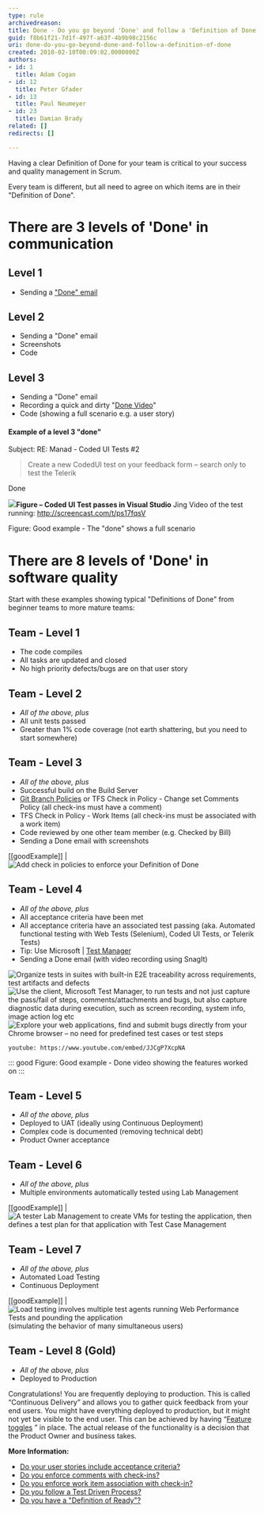 ```yaml
---
type: rule
archivedreason: 
title: Done - Do you go beyond 'Done' and follow a 'Definition of Done'?
guid: f8b61f21-7d1f-497f-a63f-4b9b98c2156c
uri: done-do-you-go-beyond-done-and-follow-a-definition-of-done
created: 2010-02-10T00:09:02.0000000Z
authors:
- id: 1
  title: Adam Cogan
- id: 12
  title: Peter Gfader
- id: 13
  title: Paul Neumeyer
- id: 23
  title: Damian Brady
related: []
redirects: []

---
```


Having a clear Definition of Done for your team is critical to your success and quality management in Scrum.

Every team is different, but all need to agree on which items are in their "Definition of Done".  
<!--endintro-->

# There are 3 levels of 'Done' in communication

## Level 1

* Sending a ["Done" email](/_layouts/15/FIXUPREDIRECT.ASPX?WebId=3dfc0e07-e23a-4cbb-aac2-e778b71166a2&TermSetId=07da3ddf-0924-4cd2-a6d4-a4809ae20160&TermId=29d5ca5d-c191-475f-8db2-0086c44ca46c)


## Level 2

* Sending a "Done" email
* Screenshots
* Code


## Level 3

* Sending a "Done" email
* Recording a quick and dirty "[Done Video](/_layouts/15/FIXUPREDIRECT.ASPX?WebId=3dfc0e07-e23a-4cbb-aac2-e778b71166a2&TermSetId=07da3ddf-0924-4cd2-a6d4-a4809ae20160&TermId=215be2dd-4a90-4f0f-a5fa-dbed2edca461)"
* Code (showing a full scenario e.g. a user story)


#### Example of a level 3 "done"


Subject: RE: Manad - Coded UI Tests #2

> Create a new CodedUI test on your feedback form – search only to test the Telerik

Done

![](level-3-done.jpg)**Figure – Coded UI Test passes in Visual Studio** 
Jing Video of the test running: http://screencast.com/t/ps17fqsV

Figure: Good example - The "done" shows a full scenario
# There are 8 levels of 'Done' in software quality

Start with these examples showing typical "Definitions of Done" from beginner teams to more mature teams:

## Team - Level 1

* The code compiles
* All tasks are updated and closed
* No high priority defects/bugs are on that user story


## Team - Level 2

* *All of the above, plus*
* All unit tests passed
* Greater than 1% code coverage (not earth shattering, but you need to start somewhere)


## Team - Level 3

* *All of the above, plus*
* Successful build on the Build Server
* [Git Branch Policies](/_layouts/15/FIXUPREDIRECT.ASPX?WebId=3dfc0e07-e23a-4cbb-aac2-e778b71166a2&TermSetId=07da3ddf-0924-4cd2-a6d4-a4809ae20160&TermId=a338566a-7f63-48ea-8cb0-5cb6ffda5d06) 
or
TFS Check in Policy - Change set Comments Policy (all check-ins must have a comment)
* TFS Check in Policy - Work Items (all check-ins must be associated with a work item)
* Code reviewed by one other team member (e.g. Checked by Bill)
* Sending a Done email with screenshots


[[goodExample]]
| ![Add check in policies to enforce your Definition of Done](CheckinPolicy.jpg)
## Team - Level 4

* *All of the above, plus*
* All acceptance criteria have been met
* All acceptance criteria have an associated test passing (aka. Automated functional testing with Web Tests (Selenium), Coded UI Tests, or Telerik Tests)
* Tip: Use Microsoft | [Test Manager](https://marketplace.visualstudio.com/items?itemName=ms.vss-testmanager-web)
* Sending a Done email (with video recording using SnagIt)


![Organize tests in suites with built-in E2E traceability across requirements, test artifacts and defects](TestPlanning-1.png)
![Use the client, Microsoft Test Manager, to run tests and not just capture the pass/fail of steps, comments/attachments and bugs, but also capture diagnostic data during execution, such as screen recording, system info, image action log etc](MTR-2.png)
![Explore your web applications, find and submit bugs directly from your Chrome browser – no need for predefined test cases or test steps](XT-3.png)


`youtube: https://www.youtube.com/embed/JJCgP7XcpNA`
 


::: good
Figure: Good example - Done video showing the features worked on
:::


## Team - Level 5

* *All of the above, plus*
* Deployed to UAT (ideally using Continuous Deployment)
* Complex code is documented (removing technical debt)
* Product Owner acceptance


## Team - Level 6

* *All of the above, plus*
* Multiple environments automatically tested using Lab Management


[[goodExample]]
| ![A tester Lab Management to create VMs for testing the application, then defines a test plan for that application with Test Case Management](LabManagement.jpg)
## Team - Level 7

* *All of the above, plus*
* Automated Load Testing
* Continuous Deployment


[[goodExample]]
| ![Load testing involves multiple test agents running Web Performance Tests and pounding the application](LoadTesting.jpg)(simulating the behavior of many simultaneous users)
## Team - Level 8 (Gold)

* *All of the above, plus*
* Deployed to Production



Congratulations! You are frequently deploying to production. This is called “Continuous Delivery” and allows you to gather quick feedback from your end users.
    You might have everything deployed to production, but it might not yet be visible to the end user. This can be achieved by having “[Feature toggles](http://martinfowler.com/bliki/FeatureToggle.html) ” in place. The actual release of the functionality is a decision that the Product Owner and business takes.
<font face="Calibri"> <i></i></font>

**More Information:**

* [Do your user stories include acceptance criteria?](/_layouts/15/FIXUPREDIRECT.ASPX?WebId=3dfc0e07-e23a-4cbb-aac2-e778b71166a2&TermSetId=07da3ddf-0924-4cd2-a6d4-a4809ae20160&TermId=a4a9c23a-4f68-4922-9605-83628509dc48)
* [Do you enforce comments with check-ins?](http://www.ssw.com.au/ssw/Standards/Rules/RulesToBetterSourceControlwithTFS.aspx#EnforceComments "Do you enforce comments with check-ins?")
* [Do you enforce work item association with check-in?](http://www.ssw.com.au/ssw/Standards/Rules/RulesToBetterSourceControlwithTFS.aspx#EnforceWorkItemAss "Do you enforce work item association with check-in?")
* [Do you follow a Test Driven Process?](http://www.ssw.com.au/ssw/Standards/Rules/RulesToBetterVersionControlwithTFS%28AKASourceControl%29.aspx#TestDrivenProcess "Do you follow a Test Driven Process?")
* [Do you have a "Definition of Ready"?](/_layouts/15/FIXUPREDIRECT.ASPX?WebId=3dfc0e07-e23a-4cbb-aac2-e778b71166a2&TermSetId=07da3ddf-0924-4cd2-a6d4-a4809ae20160&TermId=e01abde1-9a3e-4e4c-84a8-50e98e9c44d0)
